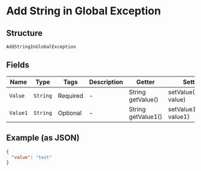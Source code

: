 
# Add String in Global Exception

## Structure

`AddStringInGlobalException`

## Fields

| Name | Type | Tags | Description | Getter | Setter |
|  --- | --- | --- | --- | --- | --- |
| `Value` | `String` | Required | - | String getValue() | setValue(String value) |
| `Value1` | `String` | Optional | - | String getValue1() | setValue1(String value1) |

## Example (as JSON)

```json
{
  "value": "test"
}
```

